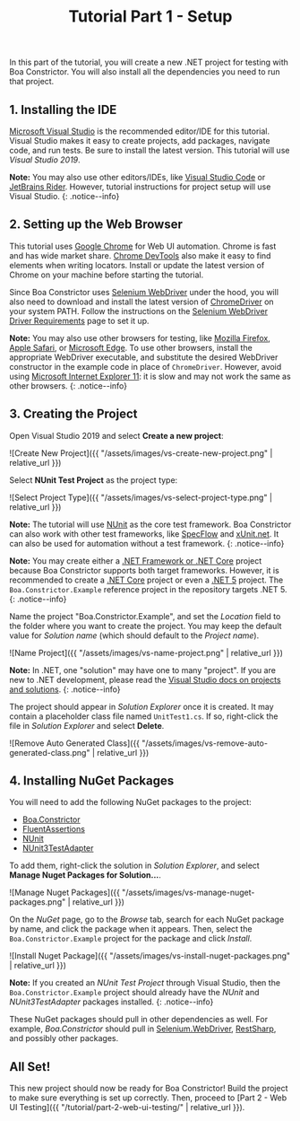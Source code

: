 ﻿---
title: Tutorial Part 1 - Setup
layout: single
permalink: /tutorial/part-1-setup/
toc: true
---

In this part of the tutorial, you will create a new .NET project for testing with Boa Constrictor.
You will also install all the dependencies you need to run that project.


## 1. Installing the IDE

[Microsoft Visual Studio](https://visualstudio.microsoft.com/) is the recommended editor/IDE for this tutorial.
Visual Studio makes it easy to create projects, add packages, navigate code, and run tests.
Be sure to install the latest version.
This tutorial will use *Visual Studio 2019*.

**Note:** You may also use other editors/IDEs, like
[Visual Studio Code](https://code.visualstudio.com/)
or [JetBrains Rider](https://www.jetbrains.com/rider/).
However, tutorial instructions for project setup will use Visual Studio.
{: .notice--info}


## 2. Setting up the Web Browser

This tutorial uses [Google Chrome](https://www.google.com/chrome/) for Web UI automation.
Chrome is fast and has wide market share.
[Chrome DevTools](https://developer.chrome.com/docs/devtools/)
also make it easy to find elements when writing locators.
Install or update the latest version of Chrome on your machine before starting the tutorial.

Since Boa Constrictor uses [Selenium WebDriver](https://www.selenium.dev/) under the hood,
you will also need to download and install the latest version of [ChromeDriver](https://chromedriver.chromium.org/) on your system PATH.
Follow the instructions on the
[Selenium WebDriver Driver Requirements](https://www.selenium.dev/documentation/en/webdriver/driver_requirements/)
page to set it up.

**Note:** You may also use other browsers for testing,
like [Mozilla Firefox](https://www.mozilla.org/en-US/firefox/),
[Apple Safari](https://www.apple.com/safari/),
or [Microsoft Edge](https://www.microsoft.com/en-us/edge).
To use other browsers, install the appropriate WebDriver executable,
and substitute the desired WebDriver constructor in the example code in place of `ChromeDriver`.
However, avoid using [Microsoft Internet Explorer 11](https://en.wikipedia.org/wiki/Internet_Explorer_11):
it is slow and may not work the same as other browsers.
{: .notice--info}


## 3. Creating the Project

Open Visual Studio 2019 and select **Create a new project**:

![Create New Project]({{ "/assets/images/vs-create-new-project.png" | relative_url }})

Select **NUnit Test Project** as the project type:

![Select Project Type]({{ "/assets/images/vs-select-project-type.png" | relative_url }})

**Note:**
The tutorial will use [NUnit](https://nunit.org/) as the core test framework.
Boa Constrictor can also work with other test frameworks,
like [SpecFlow](https://specflow.org/) and [xUnit.net](https://xunit.net/).
It can also be used for automation without a test framework.
{: .notice--info}

**Note:**
You may create either a [.NET Framework or .NET Core](https://dzone.com/articles/net-framework-vs-net-core) project
because Boa Constrictor supports both target frameworks.
However, it is recommended to create a [.NET Core](https://docs.microsoft.com/en-us/dotnet/core/introduction) project
or even a [.NET 5](https://devblogs.microsoft.com/dotnet/introducing-net-5/) project.
The `Boa.Constrictor.Example` reference project in the repository targets .NET 5.
{: .notice--info}

Name the project "Boa.Constrictor.Example",
and set the *Location* field to the folder where you want to create the project.
You may keep the default value for *Solution name* (which should default to the *Project name*).

![Name Project]({{ "/assets/images/vs-name-project.png" | relative_url }})

**Note:**
In .NET, one "solution" may have one to many "project".
If you are new to .NET development, please read the
[Visual Studio docs on projects and solutions](https://docs.microsoft.com/en-us/visualstudio/get-started/tutorial-projects-solutions?view=vs-2019).
{: .notice--info}

The project should appear in *Solution Explorer* once it is created.
It may contain a placeholder class file named `UnitTest1.cs`.
If so, right-click the file in *Solution Explorer* and select **Delete**.

![Remove Auto Generated Class]({{ "/assets/images/vs-remove-auto-generated-class.png" | relative_url }})


## 4. Installing NuGet Packages

You will need to add the following NuGet packages to the project:

* [Boa.Constrictor](https://www.nuget.org/packages/Boa.Constrictor/)
* [FluentAssertions](https://www.nuget.org/packages/FluentAssertions/)
* [NUnit](https://www.nuget.org/packages/NUnit/)
* [NUnit3TestAdapter](https://www.nuget.org/packages/NUnit3TestAdapter/)

To add them, right-click the solution in *Solution Explorer*,
 and select **Manage Nuget Packages for Solution...**.

![Manage Nuget Packages]({{ "/assets/images/vs-manage-nuget-packages.png" | relative_url }})

On the *NuGet* page, go to the *Browse* tab, search for each NuGet package by name, and click the package when it appears.
Then, select the `Boa.Constrictor.Example` project for the package and click *Install*.

![Install Nuget Package]({{ "/assets/images/vs-install-nuget-packages.png" | relative_url }})

**Note:**
If you created an *NUnit Test Project* through Visual Studio,
then the `Boa.Constrictor.Example` project should already have the *NUnit* and *NUnit3TestAdapter* packages installed.
{: .notice--info}

These NuGet packages should pull in other dependencies as well.
For example, *Boa.Constrictor* should pull in
[Selenium.WebDriver](https://www.nuget.org/packages/Selenium.WebDriver),
[RestSharp](https://www.nuget.org/packages/RestSharp),
and possibly other packages.


## All Set!

This new project should now be ready for Boa Constrictor!
Build the project to make sure everything is set up correctly.
Then, proceed to [Part 2 - Web UI Testing]({{ "/tutorial/part-2-web-ui-testing/" | relative_url }}).
